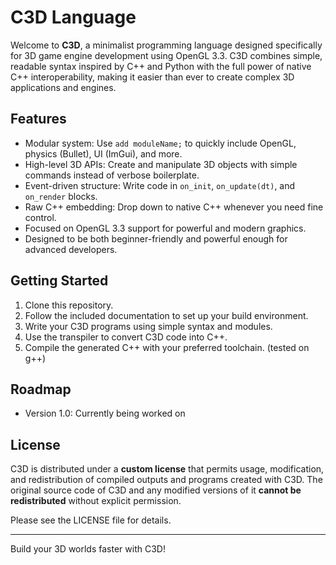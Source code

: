 # C3D Language

Welcome to **C3D**, a minimalist programming language designed specifically for 3D game engine development using OpenGL 3.3. C3D combines simple, readable syntax inspired by C++ and Python with the full power of native C++ interoperability, making it easier than ever to create complex 3D applications and engines.

## Features

- Modular system: Use `add moduleName;` to quickly include OpenGL, physics (Bullet), UI (ImGui), and more.
- High-level 3D APIs: Create and manipulate 3D objects with simple commands instead of verbose boilerplate.
- Event-driven structure: Write code in `on_init`, `on_update(dt)`, and `on_render` blocks.
- Raw C++ embedding: Drop down to native C++ whenever you need fine control.
- Focused on OpenGL 3.3 support for powerful and modern graphics.
- Designed to be both beginner-friendly and powerful enough for advanced developers.

## Getting Started

1. Clone this repository.
2. Follow the included documentation to set up your build environment.
3. Write your C3D programs using simple syntax and modules.
4. Use the transpiler to convert C3D code into C++.
5. Compile the generated C++ with your preferred toolchain. (tested on g++)

## Roadmap

- Version 1.0: Currently being worked on

## License

C3D is distributed under a **custom license** that permits usage, modification, and redistribution of compiled outputs and programs created with C3D. The original source code of C3D and any modified versions of it **cannot be redistributed** without explicit permission.

Please see the LICENSE file for details.

---

Build your 3D worlds faster with C3D!
